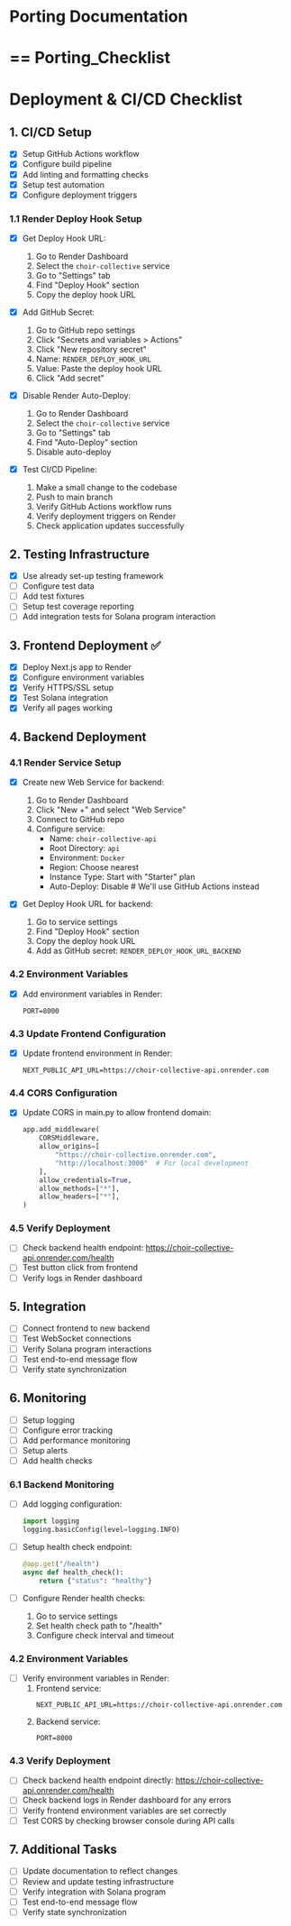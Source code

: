 # Porting Documentation 




==
Porting_Checklist
==


# Deployment & CI/CD Checklist

## 1. CI/CD Setup
- [x] Setup GitHub Actions workflow
- [x] Configure build pipeline
- [x] Add linting and formatting checks
- [x] Setup test automation
- [x] Configure deployment triggers

### 1.1 Render Deploy Hook Setup
- [x] Get Deploy Hook URL:
  1. Go to Render Dashboard
  2. Select the `choir-collective` service
  3. Go to "Settings" tab
  4. Find "Deploy Hook" section
  5. Copy the deploy hook URL

- [x] Add GitHub Secret:
  1. Go to GitHub repo settings
  2. Click "Secrets and variables > Actions"
  3. Click "New repository secret"
  4. Name: `RENDER_DEPLOY_HOOK_URL`
  5. Value: Paste the deploy hook URL
  6. Click "Add secret"

- [x] Disable Render Auto-Deploy:
  1. Go to Render Dashboard
  2. Select the `choir-collective` service
  3. Go to "Settings" tab
  4. Find "Auto-Deploy" section
  5. Disable auto-deploy

- [x] Test CI/CD Pipeline:
  1. Make a small change to the codebase
  2. Push to main branch
  3. Verify GitHub Actions workflow runs
  4. Verify deployment triggers on Render
  5. Check application updates successfully

## 2. Testing Infrastructure
- [x] Use already set-up testing framework
- [ ] Configure test data
- [ ] Add test fixtures
- [ ] Setup test coverage reporting
- [ ] Add integration tests for Solana program interaction

## 3. Frontend Deployment ✅
- [x] Deploy Next.js app to Render
- [x] Configure environment variables
- [x] Verify HTTPS/SSL setup
- [x] Test Solana integration
- [x] Verify all pages working

## 4. Backend Deployment

### 4.1 Render Service Setup
- [x] Create new Web Service for backend:
  1. Go to Render Dashboard
  2. Click "New +" and select "Web Service"
  3. Connect to GitHub repo
  4. Configure service:
     - Name: `choir-collective-api`
     - Root Directory: `api`
     - Environment: `Docker`
     - Region: Choose nearest
     - Instance Type: Start with "Starter" plan
     - Auto-Deploy: Disable  # We'll use GitHub Actions instead

- [x] Get Deploy Hook URL for backend:
  1. Go to service settings
  2. Find "Deploy Hook" section
  3. Copy the deploy hook URL
  4. Add as GitHub secret: `RENDER_DEPLOY_HOOK_URL_BACKEND`

### 4.2 Environment Variables
- [x] Add environment variables in Render:
  ```
  PORT=8000
  ```

### 4.3 Update Frontend Configuration
- [x] Update frontend environment in Render:
  ```
  NEXT_PUBLIC_API_URL=https://choir-collective-api.onrender.com
  ```

### 4.4 CORS Configuration
- [x] Update CORS in main.py to allow frontend domain:
  ```python
  app.add_middleware(
      CORSMiddleware,
      allow_origins=[
          "https://choir-collective.onrender.com",
          "http://localhost:3000"  # For local development
      ],
      allow_credentials=True,
      allow_methods=["*"],
      allow_headers=["*"],
  )
  ```

### 4.5 Verify Deployment
- [ ] Check backend health endpoint: https://choir-collective-api.onrender.com/health
- [ ] Test button click from frontend
- [ ] Verify logs in Render dashboard

## 5. Integration
- [ ] Connect frontend to new backend
- [ ] Test WebSocket connections
- [ ] Verify Solana program interactions
- [ ] Test end-to-end message flow
- [ ] Verify state synchronization

## 6. Monitoring
- [ ] Setup logging
- [ ] Configure error tracking
- [ ] Add performance monitoring
- [ ] Setup alerts
- [ ] Add health checks

### 6.1 Backend Monitoring
- [ ] Add logging configuration:
  ```python
  import logging
  logging.basicConfig(level=logging.INFO)
  ```

- [ ] Setup health check endpoint:
  ```python
  @app.get("/health")
  async def health_check():
      return {"status": "healthy"}
  ```

- [ ] Configure Render health checks:
  1. Go to service settings
  2. Set health check path to "/health"
  3. Configure check interval and timeout

### 4.2 Environment Variables
- [ ] Verify environment variables in Render:
  1. Frontend service:
     ```
     NEXT_PUBLIC_API_URL=https://choir-collective-api.onrender.com
     ```
  2. Backend service:
     ```
     PORT=8000
     ```

### 4.3 Verify Deployment
- [ ] Check backend health endpoint directly: https://choir-collective-api.onrender.com/health
- [ ] Check backend logs in Render dashboard for any errors
- [ ] Verify frontend environment variables are set correctly
- [ ] Test CORS by checking browser console during API calls

## 7. Additional Tasks
- [ ] Update documentation to reflect changes
- [ ] Review and update testing infrastructure
- [ ] Verify integration with Solana program
- [ ] Test end-to-end message flow
- [ ] Verify state synchronization
